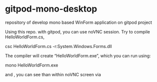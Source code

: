 # gitpod-mono-desktop
repository of develop mono based WinForm application on gitpod project

Using this repo. with gitpod, you can use noVNC session.
Try to compile HelloWorldForm.cs, 

  csc HelloWorldForm.cs -r:System.Windows.Forms.dll

The compiler will create “HelloWorldForm.exe”, which you can run using:

  mono HelloWorldForm.exe
  
and , you can see than within noVNC screen via
